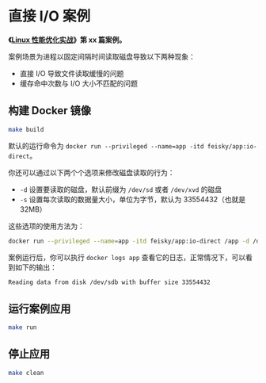 # 直接 I/O 案例

**《[Linux 性能优化实战](https://time.geekbang.org/column/intro/140)》第 xx 篇案例。**

案例场景为进程以固定间隔时间读取磁盘导致以下两种现象：

* 直接 I/O 导致文件读取缓慢的问题
* 缓存命中次数与 I/O 大小不匹配的问题

## 构建 Docker 镜像

```sh
make build
```

默认的运行命令为 `docker run --privileged --name=app -itd feisky/app:io-direct`。

你还可以通过以下两个个选项来修改磁盘读取的行为：

* `-d` 设置要读取的磁盘，默认前缀为 `/dev/sd` 或者 `/dev/xvd` 的磁盘
* `-s` 设置每次读取的数据量大小，单位为字节，默认为 33554432（也就是 32MB）

这些选项的使用方法为：

```sh
docker run --privileged --name=app -itd feisky/app:io-direct /app -d /dev/sdb -s 33554432
```

案例运行后，你可以执行 `docker logs app` 查看它的日志，正常情况下，可以看到如下的输出：

```sh
Reading data from disk /dev/sdb with buffer size 33554432
```

## 运行案例应用

```sh
make run
```

## 停止应用

```sh
make clean
```
